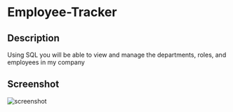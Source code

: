 # Employee-Tracker

## Description
Using SQL you will be able to view and manage the departments, roles, and employees in my company

## Screenshot
![screenshot](https://github.com/jaypeanutt/Employee-Tracker/assets/153581828/92dcb9d4-d4d1-4eb5-ba8d-d9a7e523342f)
